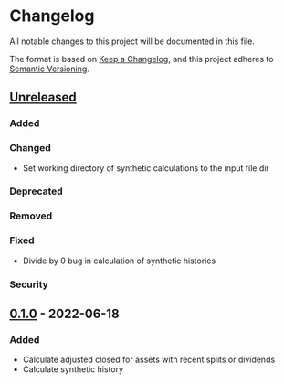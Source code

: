 # Changelog
All notable changes to this project will be documented in this file.

The format is based on [Keep a Changelog](https://keepachangelog.com/en/1.0.0/),
and this project adheres to [Semantic Versioning](https://semver.org/spec/v2.0.0.html).

## [Unreleased]
### Added

### Changed
- Set working directory of synthetic calculations to the input file dir

### Deprecated

### Removed

### Fixed
- Divide by 0 bug in calculation of synthetic histories

### Security

## [0.1.0] - 2022-06-18
### Added
- Calculate adjusted closed for assets with recent splits or dividends
- Calculate synthetic history

[Unreleased]: https://github.com/penny-vault/eod-maintenance/compare/v0.1.0...HEAD
[0.1.0]: https://github.com/penny-vault/eod-maintenance/releases/tag/v0.1.0
